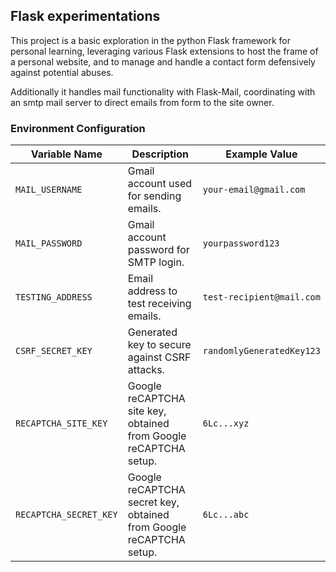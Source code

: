 ## Flask experimentations

This project is a basic exploration in the python Flask framework for personal learning, leveraging various Flask extensions to host the frame of a personal website, and to manage and handle a contact form defensively against potential abuses. 

Additionally it handles mail functionality with Flask-Mail, coordinating with an smtp mail server to direct emails from form to the site owner.

### Environment Configuration

| Variable Name          | Description                                                   | Example Value           |
|------------------------|---------------------------------------------------------------|-------------------------|
| `MAIL_USERNAME`        | Gmail account used for sending emails.                        | `your-email@gmail.com`  |
| `MAIL_PASSWORD`        | Gmail account password for SMTP login.                        | `yourpassword123`       |
| `TESTING_ADDRESS`      | Email address to test receiving emails.                       | `test-recipient@mail.com` |
| `CSRF_SECRET_KEY`      | Generated key to secure against CSRF attacks.                | `randomlyGeneratedKey123` |
| `RECAPTCHA_SITE_KEY`   | Google reCAPTCHA site key, obtained from Google reCAPTCHA setup. | `6Lc...xyz`             |
| `RECAPTCHA_SECRET_KEY` | Google reCAPTCHA secret key, obtained from Google reCAPTCHA setup. | `6Lc...abc`             |